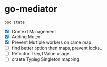 # go-mediator

```
poc state
```
- [X] Context Management
- [X] Adding Mutex
- [X] Prevent Multiple workers on same map
- [ ] find better option then maps, prevent locks..
- [ ] Refoctor Tkey,TValue usage
- [ ] craete Typing Singleton mapping 
